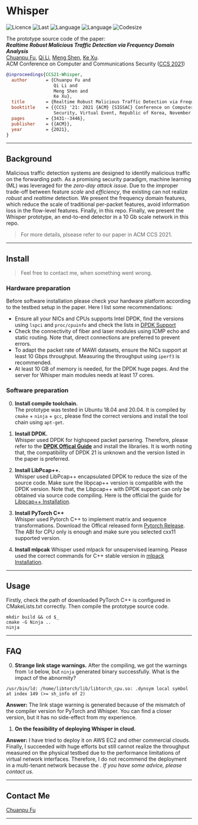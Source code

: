 # Whisper

![Licence](https://img.shields.io/github/license/fuchuanpu/Whisper)
![Last](https://img.shields.io/github/last-commit/fuchuanpu/Whisper)
![Language](https://img.shields.io/github/languages/count/fuchuanpu/Whisper)
![Language](https://img.shields.io/github/directory-file-count/fuchuanpu/Whisper)
![Codesize](https://img.shields.io/github/languages/code-size/fuchuanpu/Whisper)

The prototype source code of the paper:  
___Realtime Robust Malicious Traffic Detection via Frequency Domain Analysis___  
[Chuanpu Fu](https://www.fuchuanpu.cn/), [Qi Li](https://sites.google.com/site/qili2012), [Meng Shen](https://cs.bit.edu.cn/szdw/jsml/js/shenmeng/index.htm), [Ke Xu](http://www.thucsnet.org/xuke.html).  
ACM Conference on Computer and Communications Security ([CCS 2021](https://dl.acm.org/doi/10.1145/3460120.3484585))

``` bibtex
@inproceedings{CCS21-Whisper,
  author       = {Chuanpu Fu and
                  Qi Li and
                  Meng Shen and
                  Ke Xu},
  title        = {Realtime Robust Malicious Traffic Detection via Frequency Domain Analysis},
  booktitle    = {{CCS} '21: 2021 {ACM} {SIGSAC} Conference on Computer and Communications
                  Security, Virtual Event, Republic of Korea, November 15 - 19, 2021},
  pages        = {3431--3446},
  publisher    = {{ACM}},
  year         = {2021},
}
```

---

## Background
Malicious traffic detection systems are designed to identify malicious traffic on the forwarding path. As a promising security paradigm, machine learning (ML) was leveraged for the _zero-day attack issue_. Due to the improper trade-off between feature _scale_ and _efficiency_, the existing can not realize _robust_ and _realtime_ detection. We present the frequency domain features, which reduce the scale of traditional per-packet features, avoid information loss in the flow-level features. Finally, in this repo. Finally, we present the Whisper prototype, an end-to-end detector in a 10 Gb scale network in this repo.

> For more details, plsease refer to our paper in ACM CCS 2021.

---
## Install

> Feel free to contact me, when something went wrong. 


### Hardware preparation  

Before software installation please check your hardware platform according to the testbed setup in the paper. Here I list some recommendations:  
- Ensure all your NICs and CPUs supports Intel DPDK, find the versions using `lspci` and `proc/cpuinfo` and check the lists in [DPDK Support](http://core.dpdk.org/supported/)
- Check the connectivity of fiber and laser modules using ICMP echo and static routing. Note that, direct connections are preferred to prevent errors.
- To adapt the packet rate of MAWI datasets, ensure the NICs support at least 10 Gbps throughput. Measuring the throughput using `iperf3` is recommended.
- At least 10 GB of memory is needed, for the DPDK huge pages. And the server for Whisper main modules needs at least 17 cores.

### Software preparation

0. __Install compile toolchain.__   
The prototype was tested in Ubuntu 18.04 and 20.04. It is compiled by `cmake` + `ninja` + `gcc`, please find the correct versions and install the tool chain using `apt-get`. 

1. __Install DPDK.__  
Whisper used DPDK for highspeed packet parsering. Therefore, please refer to the [__DPDK Offical Guide__](http://doc.dpdk.org/guides/linux_gsg/) and install the libraries. It is worth noting that, the compatibility of DPDK 21 is unknown and the version listed in the paper is preferred.

2. __Install LibPcap++.__  
Whisper used LibPcap++ encapsulated DPDK to reduce the size of the source code. Make sure the libpcap++ version is compatible with the DPDK version. Note that, the Libpcap++ with DPDK support can only be obtained via source code compiling. Here is the official the guide for [Libpcap++ Installation](https://pcapplusplus.github.io/docs/install/build-source/linux).

3. __Install PyTorch C++__  
Whisper used Pytorch C++ to implement matrix and sequence transformations. Download the Offical released form [Pytorch Release](https://pytorch.org/get-started/locally/). The ABI for CPU only is enough and make sure you selected cxx11 supported version.

4. __Install mlpcak__
Whisper used mlpack for unsupervised learning. Please used the correct commands for C++ stable version in [mlpack Installation](https://www.mlpack.org/getstarted.html).


---
## Usage

Firstly, check the path of downloaded PyTorch C++ is configured in CMakeLists.txt correctly. Then compile the prototype source code.
```shell
mkdir build && cd $_
cmake -G Ninja ..
ninja
```
---
## FAQ
0. __Strange link stage warnings.__ After the compiling, we got the warnings from `ld` below, but `ninja` generated binary successfully. What is the impact of the abnormity? 
```
/usr/bin/ld: /home/libtorch/lib/libtorch_cpu.so: .dynsym local symbol at index 149 (>= sh_info of 2)
```
__Answer:__ The link stage warning is generated because of the mismatch of the compiler version for PyTorch and Whisper. You can find a closer version, but it has no side-effect from my experience.

1. __On the feasibility of deploying Whisper in cloud.__

__Answer:__ I have tried to deploy it on AWS EC2 and other commercial clouds. Finally, I succeeded with huge efforts but still cannot realize the throughput measured on the physical testbed due to the performance limitations of virtual network interfaces. Therefore, I do not recommend the deployment in a multi-tenant network because the . _If you have some advice, please contact us._

---
## Contact Me
[Chuanpu Fu](fcp20@tsinghua.edu.cn)

---
## 
